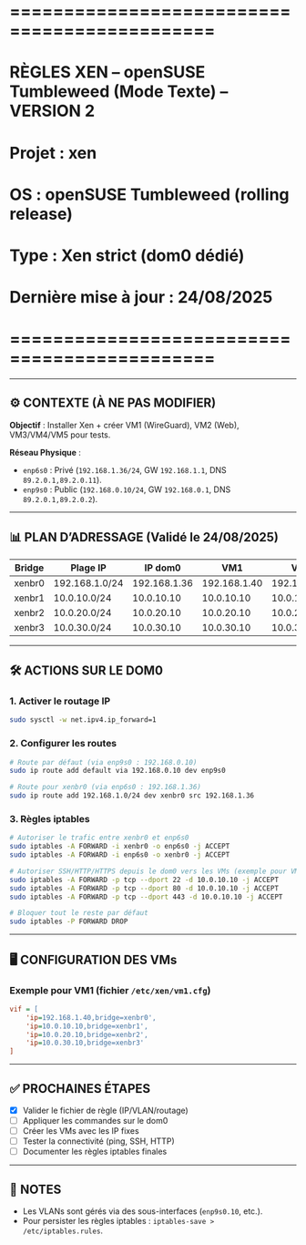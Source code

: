 # =============================================
# RÈGLES XEN – openSUSE Tumbleweed (Mode Texte) – VERSION 2
# Projet : xen
# OS : openSUSE Tumbleweed (rolling release)
# Type : Xen strict (dom0 dédié)
# Dernière mise à jour : 24/08/2025
# =============================================

---
## ⚙️ CONTEXTE (À NE PAS MODIFIER)
**Objectif** :
Installer Xen + créer VM1 (WireGuard), VM2 (Web), VM3/VM4/VM5 pour tests.

**Réseau Physique** :
- `enp6s0` : Privé (`192.168.1.36/24`, GW `192.168.1.1`, DNS `89.2.0.1,89.2.0.11`).
- `enp9s0` : Public (`192.168.0.10/24`, GW `192.168.0.1`, DNS `89.2.0.1,89.2.0.2`).

---
## 📊 PLAN D’ADRESSAGE (Validé le 24/08/2025)

| Bridge   | Plage IP       | IP dom0       | VM1          | VM2          | VM3          | VM4          | VM5          |
|----------|----------------|---------------|--------------|--------------|--------------|--------------|--------------|
| xenbr0   | 192.168.1.0/24 | 192.168.1.36  | 192.168.1.40 | 192.168.1.41 | 192.168.1.42 | 192.168.1.43 | 192.168.1.44 |
| xenbr1   | 10.0.10.0/24   | 10.0.10.10    | 10.0.10.10   | 10.0.10.20   | 10.0.10.30   | 10.0.10.40   | 10.0.10.50   |
| xenbr2   | 10.0.20.0/24   | 10.0.20.10    | 10.0.20.10   | 10.0.20.20   | 10.0.20.30   | 10.0.20.40   | 10.0.20.50   |
| xenbr3   | 10.0.30.0/24   | 10.0.30.10    | 10.0.30.10   | 10.0.30.20   | 10.0.30.30   | 10.0.30.40   | 10.0.30.50   |

---
## 🛠️ ACTIONS SUR LE DOM0

### 1. Activer le routage IP
```bash
sudo sysctl -w net.ipv4.ip_forward=1
```

### 2. Configurer les routes
```bash
# Route par défaut (via enp9s0 : 192.168.0.10)
sudo ip route add default via 192.168.0.10 dev enp9s0

# Route pour xenbr0 (via enp6s0 : 192.168.1.36)
sudo ip route add 192.168.1.0/24 dev xenbr0 src 192.168.1.36
```

### 3. Règles iptables
```bash
# Autoriser le trafic entre xenbr0 et enp6s0
sudo iptables -A FORWARD -i xenbr0 -o enp6s0 -j ACCEPT
sudo iptables -A FORWARD -i enp6s0 -o xenbr0 -j ACCEPT

# Autoriser SSH/HTTP/HTTPS depuis le dom0 vers les VMs (exemple pour VM1)
sudo iptables -A FORWARD -p tcp --dport 22 -d 10.0.10.10 -j ACCEPT
sudo iptables -A FORWARD -p tcp --dport 80 -d 10.0.10.10 -j ACCEPT
sudo iptables -A FORWARD -p tcp --dport 443 -d 10.0.10.10 -j ACCEPT

# Bloquer tout le reste par défaut
sudo iptables -P FORWARD DROP
```

---
## 🖥️ CONFIGURATION DES VMs

### Exemple pour VM1 (fichier `/etc/xen/vm1.cfg`)
```cfg
vif = [
    'ip=192.168.1.40,bridge=xenbr0',
    'ip=10.0.10.10,bridge=xenbr1',
    'ip=10.0.20.10,bridge=xenbr2',
    'ip=10.0.30.10,bridge=xenbr3'
]
```

---
## ✅ PROCHAINES ÉTAPES
- [x] Valider le fichier de règle (IP/VLAN/routage)
- [ ] Appliquer les commandes sur le dom0
- [ ] Créer les VMs avec les IP fixes
- [ ] Tester la connectivité (ping, SSH, HTTP)
- [ ] Documenter les règles iptables finales

---
## 📝 NOTES
- Les VLANs sont gérés via des sous-interfaces (`enp9s0.10`, etc.).
- Pour persister les règles iptables : `iptables-save > /etc/iptables.rules`.
